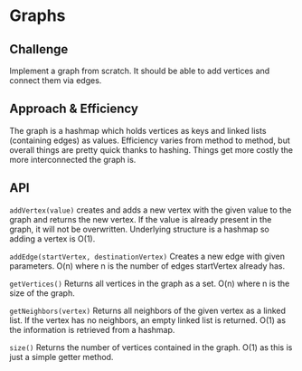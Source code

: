 # Graphs

## Challenge
Implement a graph from scratch. It should be able to add vertices and connect them via edges.

## Approach & Efficiency
The graph is a hashmap which holds vertices as keys and linked lists (containing edges) as values. Efficiency varies from method to method, but overall things are pretty quick thanks to hashing. Things get more costly the more interconnected the graph is.

## API
`addVertex(value)` creates and adds a new vertex with the given value to the graph and returns the new vertex. If the value is already present in the graph, it will not be overwritten. Underlying structure is a hashmap so adding a vertex is O(1).

`addEdge(startVertex, destinationVertex)` Creates a new edge with given parameters. O(n) where n is the number of edges startVertex already has.

`getVertices()` Returns all vertices in the graph as a set. O(n) where n is the size of the graph.

`getNeighbors(vertex)` Returns all neighbors of the given vertex as a linked list. If the vertex has no neighbors, an empty linked list is returned. O(1) as the information is retrieved from a hashmap.

`size()` Returns the number of vertices contained in the graph. O(1) as this is just a simple getter method.
